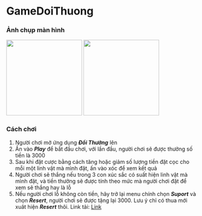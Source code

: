 # GameDoiThuong

### **Ảnh chụp màn hình**
<img src="https://user-images.githubusercontent.com/15797477/41968685-5e935426-7a2f-11e8-986b-1a38b9197d9d.png" width="200">
<img src="https://user-images.githubusercontent.com/15797477/41968686-5ed34da6-7a2f-11e8-9bae-d78b76d8616f.png" width="200">


### **Cách chơi**
1. Người chơi mở ứng dụng _**Đổi Thưởng**_ lên
2. Ấn vào _**Play**_ để bắt đầu chơi, với lần đầu, người chơi sẽ được thưởng số tiền là 3000
3. Sau khi đặt cược bằng cách tăng hoặc giảm số lượng tiền đặt cọc cho mỗi một linh vật mà mình đặt, ấn vào xóc để xem kết quả
4. Người chơi sẽ thắng nếu trong 3 con xúc sắc có suất hiện linh vật mà mình đặt, và tiền thưởng sẽ được tính theo mức mà người chơi đặt để xem sẽ thắng hay là lỗ
5. Nếu người chơi lỗ không còn tiền, hãy trở lại menu chính chọn _**Suport**_ và chọn _**Resert**_, người chơi sẽ được tặng lại 3000. Lưu ý chỉ có thua mới xuât hiện _**Resert**_ thôi.
Link tải:  <a href="https://drive.google.com/open?id=1RLZYV_Yd79n676XbVyRzTBiIJKaDboi7">Link</a>
